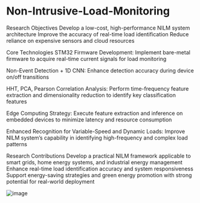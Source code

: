 # Non-Intrusive-Load-Monitoring
Research Objectives
  Develop a low-cost, high-performance NILM system architecture
  Improve the accuracy of real-time load identification
  Reduce reliance on expensive sensors and cloud resources


Core Technologies
STM32 Firmware Development:
  Implement bare-metal firmware to acquire real-time current signals for load monitoring  

Non-Event Detection + 1D CNN:
  Enhance detection accuracy during device on/off transitions

HHT, PCA, Pearson Correlation Analysis:
  Perform time-frequency feature extraction and dimensionality reduction to identify key classification features

Edge Computing Strategy:
  Execute feature extraction and inference on embedded devices to minimize latency and resource consumption

Enhanced Recognition for Variable-Speed and Dynamic Loads:
  Improve NILM system’s capability in identifying high-frequency and complex load patterns
  
Research Contributions
  Develop a practical NILM framework applicable to smart grids, home energy systems, and industrial energy management
  Enhance real-time load identification accuracy and system responsiveness
  Support energy-saving strategies and green energy promotion with strong potential for real-world deployment
  
![image](https://github.com/user-attachments/assets/1b68923c-015e-4142-b860-e6a6d665627d)
